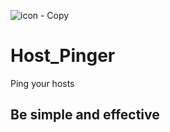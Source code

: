 
![icon - Copy](https://github.com/user-attachments/assets/894c7ace-49da-45e2-8570-933a49df8397)

# Host_Pinger

Ping your hosts

## Be simple and effective
